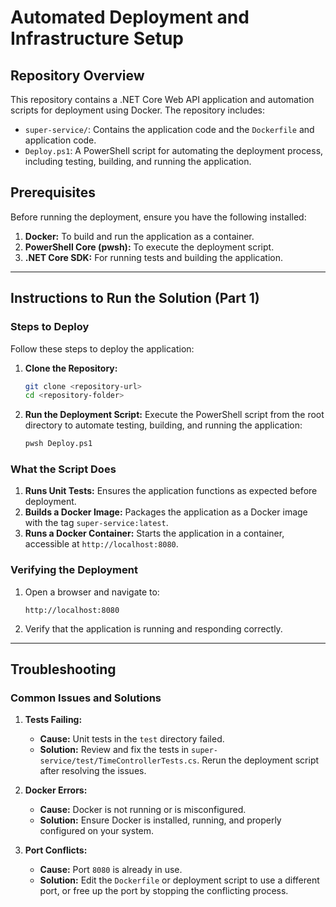 # Automated Deployment and Infrastructure Setup

## Repository Overview
This repository contains a .NET Core Web API application and automation scripts for deployment using Docker. The repository includes:

- `super-service/`: Contains the application code and the `Dockerfile` and application code.
- `Deploy.ps1`: A PowerShell script for automating the deployment process, including testing, building, and running the application.

## Prerequisites
Before running the deployment, ensure you have the following installed:

1. **Docker:** To build and run the application as a container.
2. **PowerShell Core (pwsh):** To execute the deployment script.
3. **.NET Core SDK:** For running tests and building the application.

---

## Instructions to Run the Solution (Part 1)

### Steps to Deploy
Follow these steps to deploy the application:

1. **Clone the Repository:**
   ```bash
   git clone <repository-url>
   cd <repository-folder>
   ```

2. **Run the Deployment Script:**
   Execute the PowerShell script from the root directory to automate testing, building, and running the application:
   ```bash
   pwsh Deploy.ps1
   ```

### What the Script Does
1. **Runs Unit Tests:** Ensures the application functions as expected before deployment.
2. **Builds a Docker Image:** Packages the application as a Docker image with the tag `super-service:latest`.
3. **Runs a Docker Container:** Starts the application in a container, accessible at `http://localhost:8080`.

### Verifying the Deployment
1. Open a browser and navigate to:
   ```
   http://localhost:8080
   ```
2. Verify that the application is running and responding correctly.

---

## Troubleshooting

### Common Issues and Solutions

1. **Tests Failing:**
   - **Cause:** Unit tests in the `test` directory failed.
   - **Solution:** Review and fix the tests in `super-service/test/TimeControllerTests.cs`. Rerun the deployment script after resolving the issues.

2. **Docker Errors:**
   - **Cause:** Docker is not running or is misconfigured.
   - **Solution:** Ensure Docker is installed, running, and properly configured on your system.

3. **Port Conflicts:**
   - **Cause:** Port `8080` is already in use.
   - **Solution:** Edit the `Dockerfile` or deployment script to use a different port, or free up the port by stopping the conflicting process.
